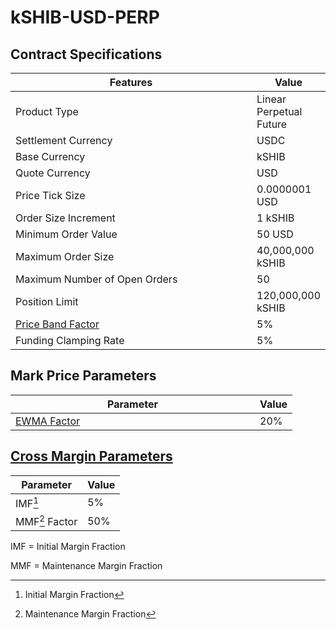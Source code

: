 # kSHIB-USD-PERP

## Contract Specifications

<table><thead><tr><th width="375.91797556719024">Features</th><th>Value</th></tr></thead><tbody><tr><td>Product Type</td><td>Linear Perpetual Future</td></tr><tr><td>Settlement Currency</td><td>USDC</td></tr><tr><td>Base Currency</td><td>kSHIB</td></tr><tr><td>Quote Currency</td><td>USD</td></tr><tr><td>Price Tick Size</td><td>0.0000001 USD</td></tr><tr><td>Order Size Increment</td><td>1 kSHIB</td></tr><tr><td>Minimum Order Value</td><td>50 USD</td></tr><tr><td>Maximum Order Size</td><td>40,000,000 kSHIB</td></tr><tr><td>Maximum Number of Open Orders</td><td>50</td></tr><tr><td>Position Limit</td><td>120,000,000 kSHIB</td></tr><tr><td><a href="https://docs.paradex.trade/risk-system/price-bands">Price Band Factor</a></td><td>5%</td></tr><tr><td>Funding Clamping Rate</td><td>5%</td></tr></tbody></table>

## Mark Price Parameters

<table><thead><tr><th width="375">Parameter</th><th>Value</th></tr></thead><tbody><tr><td><a href="../../../risk-system/mark-price-calculation.md#funding-rate-formula">EWMA Factor</a></td><td>20%</td></tr></tbody></table>

## [Cross Margin Parameters](../../../risk-system/cross-margin-requirement.md#margin-fractions)

| Parameter      | Value |
| -------------- | ----- |
| IMF[^1]        | 5%    |
| MMF[^2] Factor | 50%   |

IMF = Initial Margin Fraction

MMF = Maintenance Margin Fraction

[^1]: Initial Margin Fraction

[^2]: Maintenance Margin Fraction
